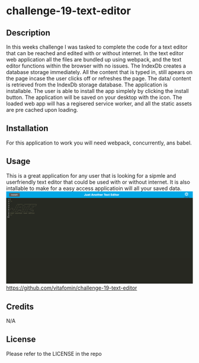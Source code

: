 # challenge-19-text-editor

## Description

In this weeks challenge I was tasked to complete the code for a text editor that can be reached and edited with or without internet. In the text editor web application all the files are bundled up using webpack, and the text editor functions within the browser with no issues. The IndexDb creates a database storage immediately. All the content that is typed in, still apears on the page incase the user clicks off or refreshes the page. The data/ content is retrieved from the IndexDb storage database. The application is installable. The user is able to install the app simplely by clicking the install button. The application will be saved on your desktop with the icon. The loaded web app will has a regisered service worker, and all the static assets are pre cached upon loading.  

## Installation

For this application to work you will need webpack, concurrently, ans babel. 

## Usage

This is a great application for any user that is looking for a sipmle and userfriendly text editor that could be used with or without internet. It is also intallable to make for a easy access applicatioin will all your saved data. 
![challenge-19-screenshot](./client/src/images/challenge-19-screenshot.png)
https://github.com/vitafomin/challenge-19-text-editor



## Credits

N/A

## License

Please refer to the LICENSE in the repo
